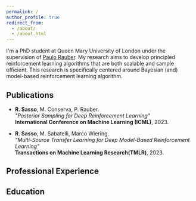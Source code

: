 ```yaml
---
permalink: /
author_profile: true
redirect_from: 
  - /about/
  - /about.html
---
```


I'm a PhD student at Queen Mary University of London under the supervision of [Paulo Rauber](https://www.paulorauber.com/).  My research aims to develop principled reinforcement learning algorithms that are both scalable and sample efficient. This research is specifically centered around Bayesian (and) model-based reinforcement learning algorithm. 

Publications
------
* **R. Sasso**, M. Conserva, P. Rauber. \
*"Posterior Sampling for Deep Reinforcement Learning"*\
**International Conference on Machine Learning (ICML)**, 2023.

* **R. Sasso**, M. Sabatelli, Marco Wiering. \
*"Multi-Source Transfer Learning for Deep Model-Based Reinforcement Learning"*\
**Transactions on Machine Learning Research(TMLR)**, 2023.

Professional Experience
------


Education
------



